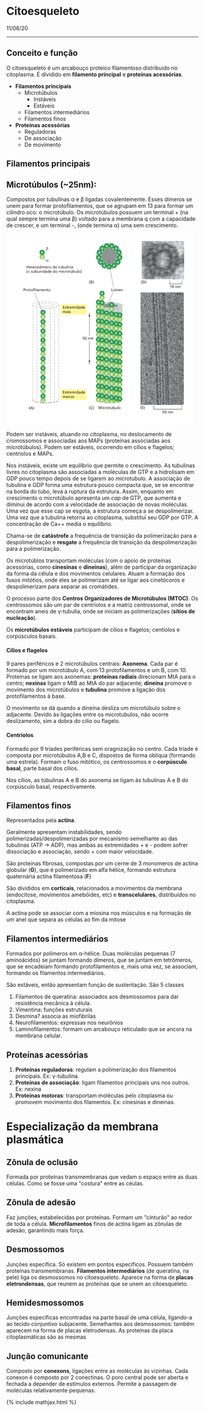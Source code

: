 # Citoesqueleto

11/08/20

---

## Conceito e função

O citoesqueleto é um arcabouço proteico filamentoso distribuido no citoplasma. É dividido em **filamento principal** e **proteínas acessórias**.

* **Filamentos principais**
  * Microtúbulos
    * Instáveis
    * Estáveis
  * Filamentos intermediários
  * Filamentos finos
* **Proteínas acessórias**
  * Reguladoras
  * De associação
  * De movimento

## Filamentos principais

## Microtúbulos (~25nm):

Compostos por tubulinas α e β ligadas covalentemente. Esses dímeros se unem para formar protofilamentos, que se agrupam em 13 para formar um cilindro oco: o microtúbulo. Os microtúbulos possuem um terminal + (na qual sempre termina uma β) voltado para a membrana q com a capacidade de crescer, e um terminal -, (onde termina α) uma sem crescimento.

<img src="03- Citoesqueleto.assets/image-20200811193131892.png" alt="image-20200811193131892" style="zoom: 80%;" />



Podem ser instáveis, atuando no citoplasma, no deslocamento de cromossomos e associadas aos MAPs (proteínas associadas aos microtúbulos). Podem ser estáveis, ocorrendo em cílios e flagelos; centriolos e MAPs.

Nos instáveis, existe um equilíbrio que permite o crescimento. As tubulinas livres no citoplasma são associadas a moléculas de GTP e a hidrolisam em GDP pouco tempo depois de se ligarem ao microtubulo. A associação de tubulina e GDP forma uma estrutura pouco compacta que, se se encontrar na borda do tubo, leva à ruptura da estrutura. Assim, enquanto em crescimento o microtúbulo apresenta um *cap* de GTP, que aumenta e diminui de acordo com a velocidade de associação de novas moléculas. Uma vez que esse cap se esgota, a estrutura começa a se despolimerizar. Uma vez que a tubulina retorna ao citoplasma, substitui seu GDP por GTP. A concentração de Ca++ media o equilíbrio.

Chama-se de **catástrofe** a frequência de transição da polimerização para a despolimerização e **resgate** a frequência de transição da despolimerização para a polimerização.

Os microtúblos transportam moléculas (com o apoio de proteínas acessórias, como **cinesinas** e **dineinas**), além de participar da organização da forma da célula e dos movimentos celulares. Atuam a formação dos fusos mitótios, onde eles se polimerizam até se ligar aos cinetócoros e despolimerizam para separar as cromátides.

O processo parte dos **Centros Organizadores de Microtúbulos (MTOC)**. Os centrossomos são um par de centríolos e a matriz centrossomal, onde se encontram aneis de γ-tubulia, onde se iniciam as polimerizações (**sítios de nucleação**).

Os **microtúbulos estáveis** participam de cílios e flagelos; centíolos e corpúsculos basais.

#### Cílios e flagelos

9 pares periféricos e 2 microtúbulos centrais: **Axonema**. Cada par é formado por um microtúbulo A, com 13 protofilamentos e um B, com 10. Proteínas se ligam aos axonemas: **proteínas radiais** direcionam MtA para o centro; **nexinas** ligam o MtB ao MtA do par adjacente; **dineína** promove o movimento dos microtúbulos e **tubulina** promove a ligação dos protofilamentos à base.

O movimento se dá quando a dineína desliza um microtúbulo sobre o adjacente. Devido às ligações entre os microtubulos, não ocorre deslizamento, sim a dobra do cilio ou flagelo.

#### Centríolos

Formado por 9 tríades periféricas sem oragnização no centro. Cada tríade é composta por microtúbulos A,B e C, dispostos de forma oblíqua (formando uma estrela). Formam o fuso mitótico, os centrossomos e o **corpúsculo basal**, parte basal dos cílios.

Nos cílios, as túbulinas A e B do axonema se ligam às tubulinas A e B do corpúsculo basal, respectivamente.

## Filamentos finos

Representados pela **actina**.

Geralmente apresentam instabilidades, sendo polimerizadas/despolimerizadas por mecanismo semelhante ao das tubulinas (ATP -> ADP), mas ambas as extremidades + e - podem sofrer dissociação e associação, sendo + com maior velocidade.

São proteínas fibrosas, compostas por um cerne de 3 monomeros de actina globular (**G**), que é polimerizado em alfa hélice, formando estrutura quaternária actina filamentosa (**F**)

São divididos em **corticais**, relacionados a movimentos da membrana (endocitose, movimentos amebóides, etc) e **transcelulares**, distribuidos no citoplasma. 

A actina pode se associar com a miosina nos músculos e na formação de um anel que separa as células ao fim da mitose

## Filamentos intermediários

Formados por polímeros em α-hélice. Duas moléculas pequenas (7 aminoácidos) se juntam formando dímeros, que se juntam em tetrômeros, que se encadeiam formando protofilamentos e, mais uma vez, se associam, formando os filamentos intermediários.

São estáveis, então apresentam função de sustentação. São 5 classes

1. Filamentos de queratina: associados aos desmossomos para dar resistência mecânica à célula.
2. Vimentina: funções estruturais
3. Desmina? associa as miofibrilas
4. Neurofilamentos: expressas nos neurônios
5. Laminofilamentos: formam um arcabouço reticulado que se ancora na membrana celular.

## Proteínas acessórias

1. **Proteínas reguladoras**: regulam a polimerização dos filamentos principais. Ex: γ-tubulina.
2. **Proteínas de associação**: ligam filamentos principais uns nos outros. Ex: nexina
3. **Proteínas motoras**: transportam moléculas pelo citoplasma ou promovem movimento dos filamentos. Ex: cinesinas e dineinas.

# Especialização da membrana plasmática

## Zônula de oclusão

Formada por proteínas transmembranas que vedam o espaço entre as duas células. Como se fosse uma "costura" entre as céulas.

## Zônula de adesão

Faz junções, estabelecidas por proteínas. Formam um "cinturão" ao redor de toda a célula. **Microfilamentos** finos de actina ligam as zônulas de adesão, garantindo mais força.

## Desmossomos

Junções específica. Só existem em pontos específicos. Possuem também proteínas transmembranas. **Filamentos intermediários** (de queratina, na pele) liga os desmossomos no citoesqueleto. Aparece na forma de **placas eletrondensas**, que reunem as proteínas que se unem ao citoesqueleto.

## Hemidesmossomos

Junções específicas encontradas na parte basal de uma célula, ligando-a ao tecido conjuntivo subjacente. Semelhantes aos desmossomos: também aparecem na forma de placas eletrodensas. As proteínas da placa citoplasmáticas são as mesmas

## Junção comunicante

Composto por **conexons**, ligações entre as moléculas às vizinhas. Cada conexon é composto por 2 conectinas. O poro central pode ser aberta e fechada a depender de estímulos externos. Permite a passagem de moléculas relativamente pequenas.

{% include mathjax.html %}